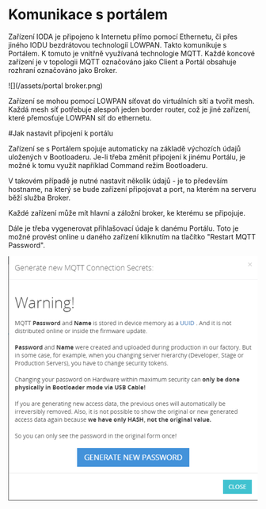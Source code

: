 # Komunikace s portálem 

Zařízení IODA je připojeno k Internetu přímo pomocí Ethernetu, či přes jiného IODU bezdrátovou technologíí LOWPAN. Takto komunikuje s Portálem. K tomuto je vnitřně využívaná technologie MQTT. Každé koncové zařízení je v topologii MQTT označováno jako Client a Portál obsahuje rozhraní označováno jako Broker.

![](/assets/portal broker.png)

Zařízení se mohou pomocí LOWPAN síťovat do virtuálních sítí a tvořit mesh. Každá mesh síť potřebuje alespoň jeden border router, což je jiné zařízení, které přemosťuje LOWPAN síť do ethernetu.

#Jak nastavit připojení k portálu

Zařízení se s Portálem spojuje automaticky na základě výchozích údajů uložených v Bootloaderu. Je-li třeba změnit připojení k jinému Portálu, je možné k tomu využít například Command režim Bootloaderu.

V takovém případě je nutné nastavit několik údajů - je to především hostname, na který se bude zařízení připojovat a port, na kterém na serveru běží služba Broker.

Každé zařízení může mít hlavní a záložní broker, ke kterému se připojuje.

Dále je třeba vygenerovat přihlašovací údaje k danému Portálu. Toto je možné provést online u daného zařízení kliknutím na tlačítko "Restart MQTT Password".


![](/assets/mqtt_credentials.PNG)



